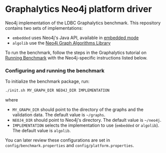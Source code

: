 # Graphalytics Neo4j platform driver

Neo4j implementation of the LDBC Graphalytics benchmark. This repository contains two sets of implementations:

* `embedded` uses Neo4j's Java API, available in [embedded mode](https://neo4j.com/docs/java-reference/current/tutorials-java-embedded/)
* `algolib` use the [Neo4j Graph Algorithms Library](https://neo4j.com/docs/graph-algorithms/current/)

To run the benchmark, follow the steps in the Graphalytics tutorial on [Running Benchmark](https://github.com/ldbc/ldbc_graphalytics/wiki/Manual%3A-Running-Benchmark) with the Neo4j-specific instructions listed below.

### Configuring and running the benchmark

To initialize the benchmark package, run:

```bash
./init.sh MY_GRAPH_DIR NEO4J_DIR IMPLEMENTATION
```

where

* `MY_GRAPH_DIR` should point to the directory of the graphs and the validation data. The default value is `~/graphs`.
* `NEOJ4_DIR` should point to Neo4j's directory. The default value is `~/neo4j`.
* `IMPLEMENTATION` selects the implementation to use (`embedded` or `algolib`). The default value is `algolib`.

You can later review these configurations are set in `config/benchmark.properties` and `config/platform.properties`.
